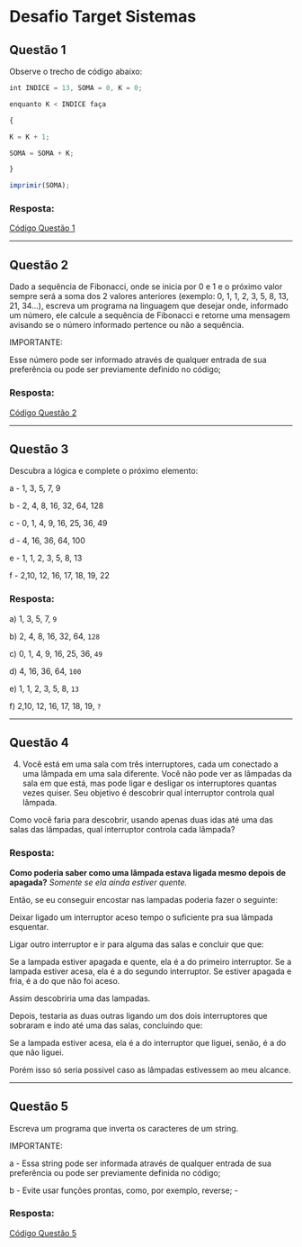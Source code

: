 # Desafio Target Sistemas

## Questão 1
Observe o trecho de código abaixo:

```javascript
int INDICE = 13, SOMA = 0, K = 0;

enquanto K < INDICE faça

{

K = K + 1;

SOMA = SOMA + K;

}

imprimir(SOMA);
```
### Resposta:
<a href="https://github.com/gbcayres/Desafio-Estagio-Target-Sistemas/blob/master/desafioTarget/1.js">Código Questão 1</a>

***
## Questão 2
Dado a sequência de Fibonacci, onde se inicia por 0 e 1 e o próximo valor sempre será a soma dos 2 valores anteriores (exemplo: 0, 1, 1, 2, 3, 5, 8, 13, 21, 34...), escreva um programa na linguagem que desejar onde, informado um número, ele calcule a sequência de Fibonacci e retorne uma mensagem avisando se o número informado pertence ou não a sequência.

IMPORTANTE:

Esse número pode ser informado através de qualquer entrada de sua preferência ou pode ser previamente definido no código;
### Resposta:
<a href="https://github.com/gbcayres/Desafio-Estagio-Target-Sistemas/blob/master/desafioTarget/2.js">Código Questão 2</a>

***
## Questão 3
Descubra a lógica e complete o próximo elemento:

 a - 1, 3, 5, 7, 9
  
b - 2, 4, 8, 16, 32, 64, 128
  
c - 0, 1, 4, 9, 16, 25, 36, 49
  
d - 4, 16, 36, 64, 100
  
e - 1, 1, 2, 3, 5, 8, 13
  
f - 2,10, 12, 16, 17, 18, 19, 22

### Resposta:
a) 1, 3, 5, 7, `9`

b) 2, 4, 8, 16, 32, 64,  `128`

c) 0, 1, 4, 9, 16, 25, 36,  `49`

d) 4, 16, 36, 64,  `100`

e) 1, 1, 2, 3, 5, 8,  `13`

f) 2,10, 12, 16, 17, 18, 19,  `?`

***
## Questão 4

4) Você está em uma sala com três interruptores, cada um conectado a uma lâmpada em uma sala diferente. Você não pode ver as lâmpadas da sala em que está, mas pode ligar e desligar os interruptores quantas vezes quiser. Seu objetivo é descobrir qual interruptor controla qual lâmpada.

Como você faria para descobrir, usando apenas duas idas até uma das salas das lâmpadas, qual interruptor controla cada lâmpada?

### Resposta:
<strong>Como poderia saber como uma lâmpada estava ligada mesmo depois de apagada?</strong><i> Somente se ela ainda estiver quente.</i>

Então, se eu conseguir encostar nas lampadas poderia fazer o seguinte:

Deixar ligado um interruptor aceso tempo o suficiente pra sua lâmpada esquentar.

Ligar outro interruptor e ir para alguma das salas e concluir que que:

  Se a lampada estiver apagada e quente, ela é a do primeiro interruptor.
  Se a lampada estiver acesa, ela é a do segundo interruptor.
  Se estiver apagada e fria, é a do que não foi aceso.

Assim descobriria uma das lampadas.

Depois, testaria as duas outras ligando um dos dois interruptores que sobraram e indo até uma das salas, concluindo que:

  Se a lampada estiver acesa, ela é a do interruptor que liguei, senão, é a do que não liguei.

Porém isso só seria possivel caso as lâmpadas estivessem ao meu alcance.

***
## Questão 5
Escreva um programa que inverta os caracteres de um string.

IMPORTANTE:
  
a - Essa string pode ser informada através de qualquer entrada de sua preferência ou pode ser previamente definida no código;
  
b - Evite usar funções prontas, como, por exemplo, reverse; -

### Resposta:
<a href="https://github.com/gbcayres/Desafio-Estagio-Target-Sistemas/blob/master/desafioTarget/5.js">Código Questão 5</a>
